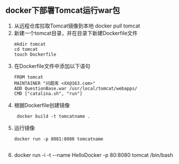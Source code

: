 ## docker下部署Tomcat运行war包
1. 从远程仓库拉取Tomcat镜像到本地   docker pull tomcat
1. 新建一个tomcat目录，并在目录下新建Dockerfile文件 
    ~~~ 
    mkdir tomcat
    cd tomcat
    touch Dockerfile 
1.  在Dockerfile文件中添加以下语句
    ~~~
    FROM tomcat
    MAINTAINER "问题库 <XX@163.com>"
    ADD QuestionBase.war /usr/local/tomcat/webapps/
    CMD ["catalina.sh", "run"]
    ~~~
1. 根据Dockerfile创建镜像
   ~~~
    docker build -t tomcatname .
1.  运行镜像
    ~~~
    docker run -p 8081:8080 tomcatname 


1. 
   docker run -i -t --name HelloDocker -p 80:8080 tomcat /bin/bash

